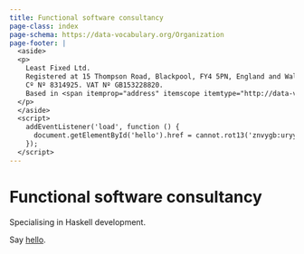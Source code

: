 ```yaml
---
title: Functional software consultancy
page-class: index
page-schema: https://data-vocabulary.org/Organization
page-footer: |
  <aside>
  <p>
    Least Fixed Ltd.
    Registered at 15 Thompson Road, Blackpool, FY4 5PN, England and Wales.
    Cº Nº 8314925. VAT Nº GB153228820.
    Based in <span itemprop="address" itemscope itemtype="http://data-vocabulary.org/Address"><span itemprop="locality">Cambridge</span>, <span itemprop="country-name">UK</span></span>.
  </p>
  </aside>
  <script>
    addEventListener('load', function () {
      document.getElementById('hello').href = cannot.rot13('znvygb:uryyb@yrnfgsvkrq.pbz');
    });
  </script>
---
```



Functional software consultancy
===============================

Specialising in Haskell development.

Say <a href="" id="hello">hello</a>.
